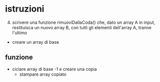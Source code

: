 # istruzioni
4. scrivere una funzione rimuoviDallaCoda() che, dato un array A in input, restituisca un nuovo array B, con tutti gli elementi dell'array A, tranne l'ultimo

- creare un array di base
## funzione
- ciclare array di base -1 e creare una copia
    - stampare array copiato 